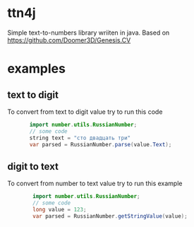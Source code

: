 # ttn4j
Simple text-to-numbers library wriiten in java. Based on https://github.com/Doomer3D/Genesis.CV
 
# examples
## text to digit
  To convert from text to digit value try to run this code
 ```JAVA
        import number.utils.RussianNumber;
        // some code
        string text = "сто двадцать три"
        var parsed = RussianNumber.parse(value.Text);
 ```

## digit to text
  To convert from number to text value try to run this example
```JAVA
        import number.utils.RussianNumber;
        // some code
        long value = 123;
        var parsed = RussianNumber.getStringValue(value);
```
